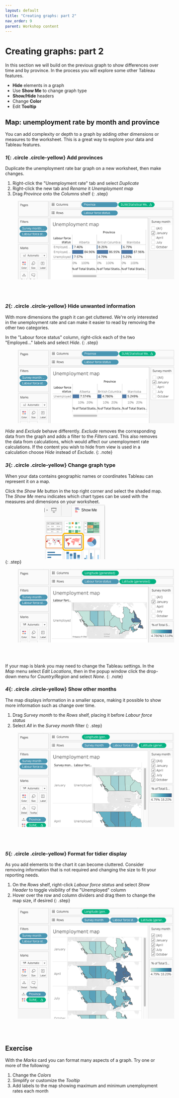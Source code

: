 ```yaml
---
layout: default
title: "Creating graphs: part 2"
nav_order: 9
parent: Workshop content
---
```

# Creating graphs: part 2
In this section we will build on the previous graph to show differences over time and by province. In the process you will explore some other Tableau features.

- **Hide** elements in a graph
- Use **Show Me** to change graph type
- **Show/Hide** headers
- Change **Color**
- Edit **Tooltip**

## Map: unemployment rate by month and province
You can add complexity or depth to a graph by adding other dimensions or measures to the worksheet. This is a great way to explore your data and Tableau features.

### *1*{: .circle .circle-yellow} Add provinces
Duplicate the unemployment rate bar graph on a new worksheet, then make changes.

1. Right-click the "Unemployment rate" tab and select _Duplicate_
1. Right-click the new tab and _Rename_ it _Unemployment map_
1. Drag _Province_ onto the _Columns_ shelf
{: .step}

<img style="margin-left:40px; margin-bottom:50px" src="images/2-province.png" />


### *2*{: .circle .circle-yellow} Hide unwanted information
With more dimensions the graph it can get cluttered. We're only interested in the unemployment rate and can make it easier to read by removing the other two categories.

In the "Labour force status" column, right-click each of the two "Employed..." labels and select _Hide_.
{: .step}

<img style="margin-left:40px;"  src="images/2-hidden.png" />

_Hide_ and _Exclude_ behave differently. _Exclude_ removes the corresponding data from the graph and adds a filter to the _Filters_ card. This also removes the data from calculations, which would affect our unemployment rate calculations. If the content you wish to hide from view is used in a calculation choose _Hide_ instead of _Exclude_.
{: .note}
<br/>

### *3*{: .circle .circle-yellow} Change graph type
When your data contains geographic names or coordinates Tableau can represent it on a map. 

Click the _Show Me_ button in the top right corner and select the shaded map. The _Show Me_ menu indicates which chart types can be used with the measures and dimensions on your worksheet. 
<img style="margin-left:25%; display:block;" src="images/2-showme.png" />
{: .step}

<img style="margin-left:40px; margin-bottom:50px" src="images/2-map-1-month.png" />

If your map is blank you may need to change the Tableau settings. In the _Map_ menu select _Edit Locations_, then in the popup window click the drop-down menu for _Country/Region_ and select _None_.
{: .note}

### *4*{: .circle .circle-yellow} Show other months 
The map displays information in a smaller space, making it possible to show more information such as change over time.

1. Drag _Survey month_ to the _Rows_ shelf, placing it before _Labour force status_
1. Select _All_ in the _Survey month_ filter
{: .step}

<img style="margin-left:40px; margin-bottom:50px" src="images/2-map-4-month.png" />


### *5*{: .circle .circle-yellow} Format for tidier display
As you add elements to the chart it can become cluttered. Consider removing information that is not required and changing the size to fit your reporting needs.

1. On the _Rows_ shelf, right-click _Labour force status_ and select _Show Header_ to toggle visibility of the "Unemployed" column
1. Hover over the row and column dividers and drag them to change the map size, if desired
{: .step}

<img style="margin-left:40px; margin-bottom:50px" src="images/2-map-resized.png" />

## Exercise
With the _Marks_ card you can format many aspects of a graph. Try one or more of the following:

1. Change the _Colors_ 
2. Simplify or customize the _Tooltip_
3. Add labels to the map showing maximum and minimum unemployment rates each month
